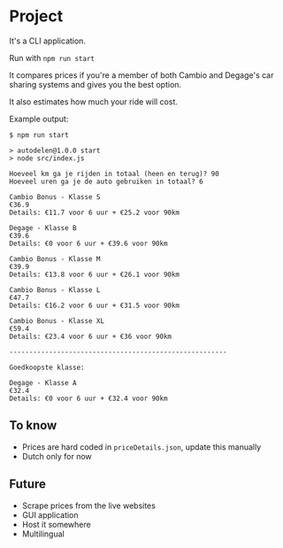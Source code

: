 # Project

It's a CLI application. 

Run with
```npm run start```

It compares prices if you're a member of both Cambio and Degage's car sharing systems and gives you the best option.

It also estimates how much your ride will cost.

Example output:
```
$ npm run start

> autodelen@1.0.0 start
> node src/index.js

Hoeveel km ga je rijden in totaal (heen en terug)? 90
Hoeveel uren ga je de auto gebruiken in totaal? 6

Cambio Bonus - Klasse S
€36.9
Details: €11.7 voor 6 uur + €25.2 voor 90km

Degage - Klasse B
€39.6
Details: €0 voor 6 uur + €39.6 voor 90km

Cambio Bonus - Klasse M
€39.9
Details: €13.8 voor 6 uur + €26.1 voor 90km

Cambio Bonus - Klasse L
€47.7
Details: €16.2 voor 6 uur + €31.5 voor 90km

Cambio Bonus - Klasse XL
€59.4
Details: €23.4 voor 6 uur + €36 voor 90km

-------------------------------------------------------

Goedkoopste klasse:

Degage - Klasse A
€32.4
Details: €0 voor 6 uur + €32.4 voor 90km
```


## To know

- Prices are hard coded in `priceDetails.json`, update this manually
- Dutch only for now


## Future 

- Scrape prices from the live websites
- GUI application
- Host it somewhere
- Multilingual

